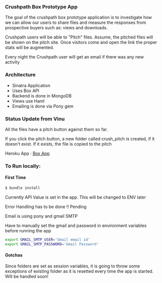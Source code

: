 ### Crushpath Box Prototype App

The goal of the crushpath box prototype application is to investigate how we can allow our users to share files and
measure the responses from prospective buyers such as: views and downloads.

Crushpath users will be able to "Pitch" files. Assume, the pitched files will be shown on the pitch site.
Once visitors come and open the link the proper stats will be augmented.

Every night the Crushpath user will get an email if there was any new activity

### Architecture

- Sinatra Application
- Uses Box API
- Backend is done in MongoDB
- Views use Haml
- Emailing is done via Pony gem

### Status Update from Vinu

All the files have a pitch button against them so far.

If you click the pitch button, a new folder called crush_pitch is created, if it doesn't exist. 
If it exists, the file is copied to the pitch

Heroku App : [Box App](http://whispering-tor-4545.herokuapp.com)

### To Run locally:

#### First Time

``` bash
$ bundle install
```

Currently API Value is set in the app.
This will be changed to ENV later

Error Handling has to be done !! Pending

Email is using pony and gmail SMTP

Have to manually set the gmail and password in environment variables before running the app

```bash
export GMAIL_SMTP_USER='Gmail email id'
export GMAIL_SMTP_PASSWORD='Gmail Password'
```

#### Gotchas
Since folders are set as session variables, it is going to throw some exceptions of existing folder as it is resetted every time the app is started. Will be handled soon!
